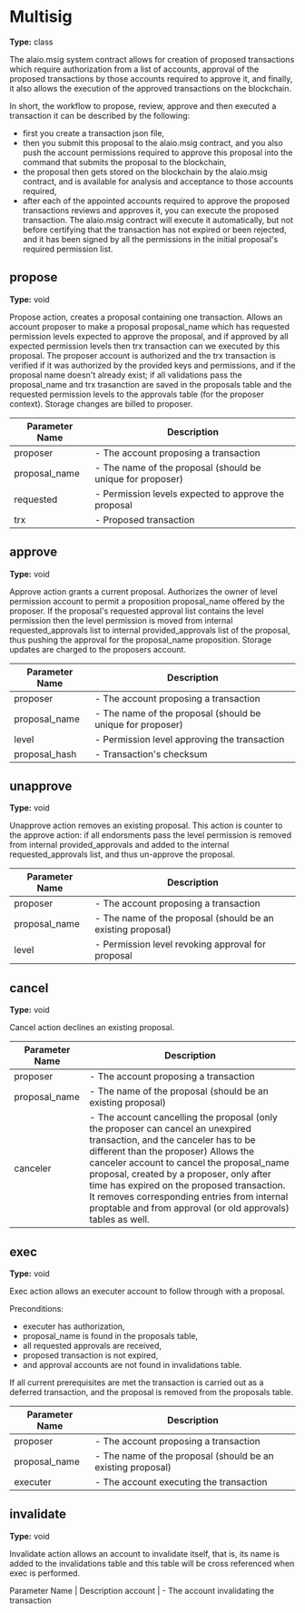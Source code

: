 # Multisig

**Type:** class

The alaio.msig system contract allows for creation of proposed transactions which require authorization from a list of accounts, approval of the proposed transactions by those accounts required to approve it, and finally, it also allows the execution of the approved transactions on the blockchain.

In short, the workflow to propose, review, approve and then executed a transaction it can be described by the following:

* first you create a transaction json file,
* then you submit this proposal to the alaio.msig contract, and you also push the account permissions required to approve this proposal into the command that submits the proposal to the blockchain,
* the proposal then gets stored on the blockchain by the alaio.msig contract, and is available for analysis and acceptance to those accounts required,
* after each of the appointed accounts required to approve the proposed transactions reviews and approves it, you can execute the proposed transaction. The alaio.msig contract will execute it automatically, but not before certifying that the transaction has not expired or been rejected, and it has been signed by all the permissions in the initial proposal's required permission list.

## propose

**Type:** void

Propose action, creates a proposal containing one transaction. Allows an account proposer to make a proposal proposal_name which has requested permission levels expected to approve the proposal, and if approved by all expected permission levels then trx transaction can we executed by this proposal. The proposer account is authorized and the trx transaction is verified if it was authorized by the provided keys and permissions, and if the proposal name doesn't already exist; if all validations pass the proposal_name and trx trasanction are saved in the proposals table and the requested permission levels to the approvals table (for the proposer context). Storage changes are billed to proposer.

Parameter Name | Description
--- | ---
proposer | - The account proposing a transaction
proposal_name | - The name of the proposal (should be unique for proposer)
requested | - Permission levels expected to approve the proposal
trx | - Proposed transaction

## approve

**Type:** void 

Approve action grants a current proposal. Authorizes the owner of level permission account to permit a proposition proposal_name offered by the proposer. If the proposal's requested approval list contains the level permission then the level permission is moved from internal requested_approvals list to internal provided_approvals list of the proposal, thus pushing the approval for the proposal_name proposition. Storage updates are charged to the proposers account.

Parameter Name | Description
--- | ---
proposer | - The account proposing a transaction
proposal_name | - The name of the proposal (should be unique for proposer)
level | - Permission level approving the transaction
proposal_hash | - Transaction's checksum

## unapprove

**Type:** void

Unapprove action removes an existing proposal. This action is counter to the approve action: if all endorsments pass the level permission is removed from internal provided_approvals and added to the internal requested_approvals list, and thus un-approve the proposal.

Parameter Name | Description
--- | ---
proposer | - The account proposing a transaction
proposal_name | - The name of the proposal (should be an existing proposal)
level | - Permission level revoking approval for proposal

## cancel

**Type:** void

Cancel action declines an existing proposal.

Parameter Name | Description
--- | ---
proposer | - The account proposing a transaction
proposal_name | - The name of the proposal (should be an existing proposal)
canceler | - The account cancelling the proposal (only the proposer can cancel an unexpired transaction, and the canceler has to be different than the proposer) Allows the canceler account to cancel the proposal_name proposal, created by a proposer, only after time has expired on the proposed transaction. It removes corresponding entries from internal proptable and from approval (or old approvals) tables as well.

## exec

**Type:** void

Exec action allows an executer account to follow through with a proposal.

Preconditions:

* executer has authorization,
* proposal_name is found in the proposals table,
* all requested approvals are received,
* proposed transaction is not expired,
* and approval accounts are not found in invalidations table.

If all current prerequisites are met the transaction is carried out as a deferred transaction, and the proposal is removed from the proposals table.

Parameter Name | Description
--- | ---
proposer | - The account proposing a transaction
proposal_name | - The name of the proposal (should be an existing proposal)
executer | - The account executing the transaction

## invalidate

**Type:** void

Invalidate action allows an account to invalidate itself, that is, its name is added to the invalidations table and this table will be cross referenced when exec is performed.

Parameter Name | Description
account | - The account invalidating the transaction
